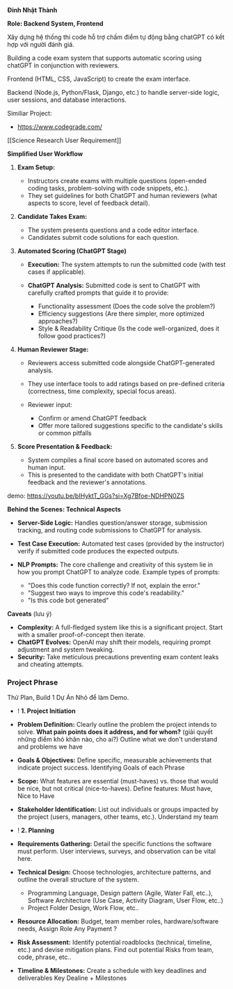 **Đinh Nhật Thành**

**Role: Backend System, Frontend**

Xây dựng hệ thống thi code hỗ trợ chấm điểm tự động bằng chatGPT có kết hợp với người đánh giá.

Building a code exam system that supports automatic scoring using chatGPT in conjunction with reviewers.


Frontend (HTML, CSS, JavaScript) to create the exam interface.

Backend (Node.js, Python/Flask, Django, etc.) to handle server-side logic, user sessions, and database interactions.

Similiar Project: 
+ https://www.codegrade.com/

[[Science Research User Requirement]]

**Simplified User Workflow**

1. **Exam Setup:**
    
    - Instructors create exams with multiple questions (open-ended coding tasks, problem-solving with code snippets, etc.).
    - They set guidelines for both ChatGPT and human reviewers (what aspects to score, level of feedback detail).
    
2. **Candidate Takes Exam:**
    
    - The system presents questions and a code editor interface.
    - Candidates submit code solutions for each question.
    
3. **Automated Scoring (ChatGPT Stage)**
    
    - **Execution:** The system attempts to run the submitted code (with test cases if applicable).
    - **ChatGPT Analysis:** Submitted code is sent to ChatGPT with carefully crafted prompts that guide it to provide:
        
        - Functionality assessment (Does the code solve the problem?)
        - Efficiency suggestions (Are there simpler, more optimized approaches?)
        - Style & Readability Critique (Is the code well-organized, does it follow good practices?)
        
    
4. **Human Reviewer Stage:**
    
    - Reviewers access submitted code alongside ChatGPT-generated analysis.
    - They use interface tools to add ratings based on pre-defined criteria (correctness, time complexity, special focus areas).
    - Reviewer input:
        
        - Confirm or amend ChatGPT feedback
        - Offer more tailored suggestions specific to the candidate's skills or common pitfalls
        
    
5. **Score Presentation & Feedback:**
    
    - System compiles a final score based on automated scores and human input.
    - This is presented to the candidate with both ChatGPT's initial feedback and the reviewer's annotations.
    

demo: https://youtu.be/bIHyktT_GGs?si=Xg7Bfoe-NDHPN0ZS


**Behind the Scenes: Technical Aspects**

- **Server-Side Logic:** Handles question/answer storage, submission tracking, and routing code submissions to ChatGPT for analysis.
- **Test Case Execution:** Automated test cases (provided by the instructor) verify if submitted code produces the expected outputs.
- **NLP Prompts:** The core challenge and creativity of this system lie in how you prompt ChatGPT to analyze code. Example types of prompts:
    
    - "Does this code function correctly? If not, explain the error."
    - "Suggest two ways to improve this code's readability."
    - "Is this code bot generated"


**Caveats** (lưu ý)

- **Complexity:** A full-fledged system like this is a significant project. Start with a smaller proof-of-concept then iterate.
- **ChatGPT Evolves:** OpenAI may shift their models, requiring prompt adjustment and system tweaking.
- **Security:** Take meticulous precautions preventing exam content leaks and cheating attempts.

### Project Phrase
Thử Plan, Build 1 Dự Án Nhỏ để làm Demo.


+ ! **1. Project Initiation**

- **Problem Definition:** Clearly outline the problem the project intends to solve. **What pain points does it address, and for whom?** (giải quyết những điểm khó khăn nào, cho ai?)
	Outline what we don't understand and problems we have 

- **Goals & Objectives:** Define specific, measurable achievements that indicate project success.
	Identifying Goals of each Phrase

- **Scope:** What features are essential (must-haves) vs. those that would be nice, but not critical (nice-to-haves).
	Define features: Must have, Nice to Have


- **Stakeholder Identification:** List out individuals or groups impacted by the project (users, managers, other teams, etc.).
	Understand my team


+ ! **2. Planning**

- **Requirements Gathering:** Detail the specific functions the software must perform. User interviews, surveys, and observation can be vital here.

- **Technical Design:** Choose technologies, architecture patterns, and outline the overall structure of the system.
	+ Programming Language, Design pattern (Agile, Water Fall, etc..), Software Architecture (Use Case, Activity Diagram, User Flow, etc..)
	+ Project Folder Design, Work Flow, etc.. 

- **Resource Allocation:** Budget, team member roles, hardware/software needs,
	Assign Role
	Any Payment ?

- **Risk Assessment:** Identify potential roadblocks (technical, timeline, etc.) and devise mitigation plans.
	Find out potential Risks from team, code, phrase, etc..

- **Timeline & Milestones:** Create a schedule with key deadlines and deliverables
	Key Dealine + Milestones